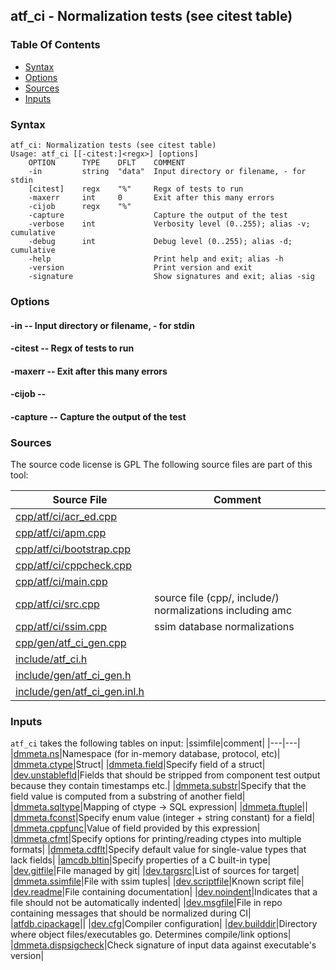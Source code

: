 ## atf_ci - Normalization tests (see citest table)


### Table Of Contents
<a href="#table-of-contents"></a>
* [Syntax](#syntax)
* [Options](#options)
* [Sources](#sources)
* [Inputs](#inputs)

### Syntax
<a href="#syntax"></a>
```
atf_ci: Normalization tests (see citest table)
Usage: atf_ci [[-citest:]<regx>] [options]
    OPTION      TYPE    DFLT    COMMENT
    -in         string  "data"  Input directory or filename, - for stdin
    [citest]    regx    "%"     Regx of tests to run
    -maxerr     int     0       Exit after this many errors
    -cijob      regx    "%"
    -capture                    Capture the output of the test
    -verbose    int             Verbosity level (0..255); alias -v; cumulative
    -debug      int             Debug level (0..255); alias -d; cumulative
    -help                       Print help and exit; alias -h
    -version                    Print version and exit
    -signature                  Show signatures and exit; alias -sig

```

### Options
<a href="#options"></a>

#### -in -- Input directory or filename, - for stdin
<a href="#-in"></a>

#### -citest -- Regx of tests to run
<a href="#-citest"></a>

#### -maxerr -- Exit after this many errors
<a href="#-maxerr"></a>

#### -cijob -- 
<a href="#-cijob"></a>

#### -capture -- Capture the output of the test
<a href="#-capture"></a>

### Sources
<a href="#sources"></a>
The source code license is GPL
The following source files are part of this tool:

|Source File|Comment|
|---|---|
|[cpp/atf/ci/acr_ed.cpp](/cpp/atf/ci/acr_ed.cpp)||
|[cpp/atf/ci/apm.cpp](/cpp/atf/ci/apm.cpp)||
|[cpp/atf/ci/bootstrap.cpp](/cpp/atf/ci/bootstrap.cpp)||
|[cpp/atf/ci/cppcheck.cpp](/cpp/atf/ci/cppcheck.cpp)||
|[cpp/atf/ci/main.cpp](/cpp/atf/ci/main.cpp)||
|[cpp/atf/ci/src.cpp](/cpp/atf/ci/src.cpp)|source file (cpp/, include/) normalizations including amc|
|[cpp/atf/ci/ssim.cpp](/cpp/atf/ci/ssim.cpp)|ssim database normalizations|
|[cpp/gen/atf_ci_gen.cpp](/cpp/gen/atf_ci_gen.cpp)||
|[include/atf_ci.h](/include/atf_ci.h)||
|[include/gen/atf_ci_gen.h](/include/gen/atf_ci_gen.h)||
|[include/gen/atf_ci_gen.inl.h](/include/gen/atf_ci_gen.inl.h)||

### Inputs
<a href="#inputs"></a>
`atf_ci` takes the following tables on input:
|ssimfile|comment|
|---|---|
|[dmmeta.ns](/txt/ssimdb/dmmeta/ns.md)|Namespace (for in-memory database, protocol, etc)|
|[dmmeta.ctype](/txt/ssimdb/dmmeta/ctype.md)|Struct|
|[dmmeta.field](/txt/ssimdb/dmmeta/field.md)|Specify field of a struct|
|[dev.unstablefld](/txt/ssimdb/dev/unstablefld.md)|Fields that should be stripped from component test output because they contain timestamps etc.|
|[dmmeta.substr](/txt/ssimdb/dmmeta/substr.md)|Specify that the field value is computed from a substring of another field|
|[dmmeta.sqltype](/txt/ssimdb/dmmeta/sqltype.md)|Mapping of ctype -> SQL expression|
|[dmmeta.ftuple](/txt/ssimdb/dmmeta/ftuple.md)||
|[dmmeta.fconst](/txt/ssimdb/dmmeta/fconst.md)|Specify enum value (integer + string constant) for a field|
|[dmmeta.cppfunc](/txt/ssimdb/dmmeta/cppfunc.md)|Value of field provided by this expression|
|[dmmeta.cfmt](/txt/ssimdb/dmmeta/cfmt.md)|Specify options for printing/reading ctypes into multiple formats|
|[dmmeta.cdflt](/txt/ssimdb/dmmeta/cdflt.md)|Specify default value for single-value types that lack fields|
|[amcdb.bltin](/txt/ssimdb/amcdb/bltin.md)|Specify properties of a C built-in type|
|[dev.gitfile](/txt/ssimdb/dev/gitfile.md)|File managed by git|
|[dev.targsrc](/txt/ssimdb/dev/targsrc.md)|List of sources for target|
|[dmmeta.ssimfile](/txt/ssimdb/dmmeta/ssimfile.md)|File with ssim tuples|
|[dev.scriptfile](/txt/ssimdb/dev/scriptfile.md)|Known script file|
|[dev.readme](/txt/ssimdb/dev/readme.md)|File containing documentation|
|[dev.noindent](/txt/ssimdb/dev/noindent.md)|Indicates that a file should not be automatically indented|
|[dev.msgfile](/txt/ssimdb/dev/msgfile.md)|File in repo containing messages that should be normalized during CI|
|[atfdb.cipackage](/txt/ssimdb/atfdb/cipackage.md)||
|[dev.cfg](/txt/ssimdb/dev/cfg.md)|Compiler configuration|
|[dev.builddir](/txt/ssimdb/dev/builddir.md)|Directory where object files/executables go. Determines compile/link options|
|[dmmeta.dispsigcheck](/txt/ssimdb/dmmeta/dispsigcheck.md)|Check signature of input data against executable's version|

